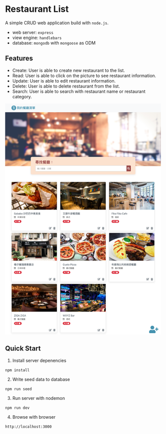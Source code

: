 # Restaurant List
A simple CRUD web application build with `node.js`. 
- web server: `express`
- view engine: `handlebars`
- database: `mongodb` with `mongoose` as ODM


## Features
- Create: User is able to create new restaurant to the list.
- Read: User is able to click on the picture to see restaurant information.
- Update: User is able to edit restaurant information.
- Delete: User is able to delete restaurant from the list.
- Search: User is able to search with restaurant name or restaurant category.

![image](https://github.com/johnnychang25678/my-restaurant-list/blob/master/screencapture-localhost-3000-2020-12-17-21_32_36.png)

## Quick Start
1. Install server depenencies
```
npm install
```
2. Write seed data to database
```
npm run seed
```
3. Run server with nodemon
```
npm run dev
```
4. Browse with browser
```
http://localhost:3000
```